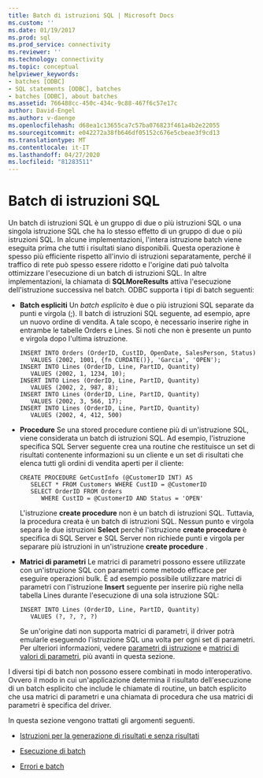 ```yaml
---
title: Batch di istruzioni SQL | Microsoft Docs
ms.custom: ''
ms.date: 01/19/2017
ms.prod: sql
ms.prod_service: connectivity
ms.reviewer: ''
ms.technology: connectivity
ms.topic: conceptual
helpviewer_keywords:
- batches [ODBC]
- SQL statements [ODBC], batches
- batches [ODBC], about batches
ms.assetid: 766488cc-450c-434c-9c88-467f6c57e17c
author: David-Engel
ms.author: v-daenge
ms.openlocfilehash: d68ea1c13655ca7c57ba076823f461a4b2e22055
ms.sourcegitcommit: e042272a38fb646df05152c676e5cbeae3f9cd13
ms.translationtype: MT
ms.contentlocale: it-IT
ms.lasthandoff: 04/27/2020
ms.locfileid: "81283511"
---
```

# <a name="batches-of-sql-statements"></a>Batch di istruzioni SQL
Un batch di istruzioni SQL è un gruppo di due o più istruzioni SQL o una singola istruzione SQL che ha lo stesso effetto di un gruppo di due o più istruzioni SQL. In alcune implementazioni, l'intera istruzione batch viene eseguita prima che tutti i risultati siano disponibili. Questa operazione è spesso più efficiente rispetto all'invio di istruzioni separatamente, perché il traffico di rete può spesso essere ridotto e l'origine dati può talvolta ottimizzare l'esecuzione di un batch di istruzioni SQL. In altre implementazioni, la chiamata di **SQLMoreResults** attiva l'esecuzione dell'istruzione successiva nel batch. ODBC supporta i tipi di batch seguenti:  
  
-   **Batch espliciti** Un *batch esplicito* è due o più istruzioni SQL separate da punti e virgola (;). Il batch di istruzioni SQL seguente, ad esempio, apre un nuovo ordine di vendita. A tale scopo, è necessario inserire righe in entrambe le tabelle Orders e Lines. Si noti che non è presente un punto e virgola dopo l'ultima istruzione.  
  
    ```  
    INSERT INTO Orders (OrderID, CustID, OpenDate, SalesPerson, Status)  
       VALUES (2002, 1001, {fn CURDATE()}, 'Garcia', 'OPEN');  
    INSERT INTO Lines (OrderID, Line, PartID, Quantity)  
       VALUES (2002, 1, 1234, 10);  
    INSERT INTO Lines (OrderID, Line, PartID, Quantity)  
       VALUES (2002, 2, 987, 8);  
    INSERT INTO Lines (OrderID, Line, PartID, Quantity)  
       VALUES (2002, 3, 566, 17);  
    INSERT INTO Lines (OrderID, Line, PartID, Quantity)  
       VALUES (2002, 4, 412, 500)  
    ```  
  
-   **Procedure** Se una stored procedure contiene più di un'istruzione SQL, viene considerata un batch di istruzioni SQL. Ad esempio, l'istruzione specifica SQL Server seguente crea una routine che restituisce un set di risultati contenente informazioni su un cliente e un set di risultati che elenca tutti gli ordini di vendita aperti per il cliente:  
  
    ```  
    CREATE PROCEDURE GetCustInfo (@CustomerID INT) AS  
       SELECT * FROM Customers WHERE CustID = @CustomerID  
       SELECT OrderID FROM Orders  
          WHERE CustID = @CustomerID AND Status = 'OPEN'  
    ```  
  
     L'istruzione **create procedure** non è un batch di istruzioni SQL. Tuttavia, la procedura creata è un batch di istruzioni SQL. Nessun punto e virgola separa le due istruzioni **Select** perché l'istruzione **create procedure** è specifica di SQL Server e SQL Server non richiede punti e virgola per separare più istruzioni in un'istruzione **create procedure** .  
  
-   **Matrici di parametri** Le matrici di parametri possono essere utilizzate con un'istruzione SQL con parametri come metodo efficace per eseguire operazioni bulk. È ad esempio possibile utilizzare matrici di parametri con l'istruzione **Insert** seguente per inserire più righe nella tabella Lines durante l'esecuzione di una sola istruzione SQL:  
  
    ```  
    INSERT INTO Lines (OrderID, Line, PartID, Quantity)  
       VALUES (?, ?, ?, ?)  
    ```  
  
     Se un'origine dati non supporta matrici di parametri, il driver potrà emularle eseguendo l'istruzione SQL una volta per ogni set di parametri. Per ulteriori informazioni, vedere [parametri di istruzione](../../../odbc/reference/develop-app/statement-parameters.md) e [matrici di valori di parametri](../../../odbc/reference/develop-app/arrays-of-parameter-values.md), più avanti in questa sezione.  
  
 I diversi tipi di batch non possono essere combinati in modo interoperativo. Ovvero il modo in cui un'applicazione determina il risultato dell'esecuzione di un batch esplicito che include le chiamate di routine, un batch esplicito che usa matrici di parametri e una chiamata di procedura che usa matrici di parametri è specifica del driver.  
  
 In questa sezione vengono trattati gli argomenti seguenti.  
  
-   [Istruzioni per la generazione di risultati e senza risultati](../../../odbc/reference/develop-app/result-generating-and-result-free-statements.md)  
  
-   [Esecuzione di batch](../../../odbc/reference/develop-app/executing-batches.md)  
  
-   [Errori e batch](../../../odbc/reference/develop-app/errors-and-batches.md)
